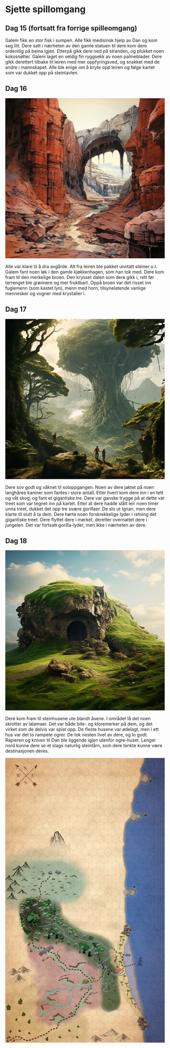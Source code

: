 # Sjette spillomgang

## Dag 15 (fortsatt fra forrige spilleomgang)

Galem fikk en stor fisk i sumpen. Alle fikk medisinsk hjelp av Dan og kom seg litt. Dere satt i nærheten av den gamle statuen til dere kom dere ordentlig på beina igjen. Etterpå gikk dere ned på stranden, og plukket noen kokosnøtter. Galem laget en veldig fin ryggsekk av noen palmeblader. Dere gikk derettert tilbake til leiren med mer oppfyringsved, og snakket med de andre i mannskapet. Alle ble enige om å bryte opp leiren og følge kartet som var dukket opp på steintavlen. 

## Dag 16

<img src="images/bridge_mini.png" alt="Broen med inskripsjonene"/>

Alle var klare til å dra avgårde. Alt fra leiren ble pakket unntatt steiner o.l. Galem fant noen løk i den gamle kjøkkenhagen, som han tok med. Dere kom fram til den merkelige broen. Den krysset dalen som dere gikk i, rett før terrenget ble grønnere og mer fruktbart. Oppå broen var det risset inn fuglemenn (som kastet lyn), menn med horn, tilsynelatende vanlige mennesker og vogner med krystaller i. 

## Dag 17

<img src="images/tree_mini.png" alt="Det største treet i skogen"/>

Dere sov godt og våknet til soloppgangen. Noen av dere jaktet på noen langhåree kaniner som fantes i store antall. Etter hvert kom dere inn i en tett og våt skog, og fant et gigantiske tre. Dere var ganske trygge på at dette var treet som var tegnet inn på kartet. Etter at dere hadde slått leir noen timer unna treet, dukket det opp tre svære gorillaer. De slo ut Ignan, men dere klarte til slutt å ta dem. Dere hørte noen forskrekkelige lyder i retning det gigantiske treet. Dere flyttet dere i mørket, deretter overnattet dere i jungelen. Det var fortsatt gorilla-lyder, men ikke i nærheten av dere. 

## Dag 18

<img src="images/rockhouse_mini.png" alt="Steinhusene"/>

Dere kom fram til steinhusene ute blandt åsene. I området lå det noen skrotter av lalamaer. Det var både bite- og kloremerker på dem, og det virket som de delvis var spist opp. De fleste husene var ødelagt, men i ett hus var det to rampete ogrer. De tok nesten livet av dere, og lo godt. Rapieren og kniven til Dan ble liggende igjen utenfor ogre-huset. Lenger nord kunne dere se et slags naturlig steintårn, som dere tenkte kunne være destinasjonen deres.

<img src="images/worldmap_mini.png" alt="Reisen så langt"/>
